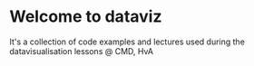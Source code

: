 # Welcome to dataviz
It's a collection of code examples and lectures used during the datavisualisation lessons @ CMD, HvA